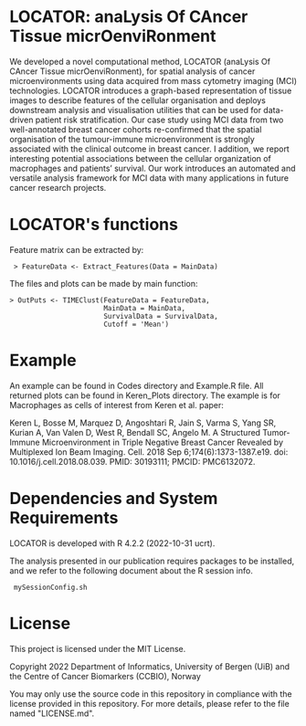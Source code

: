 # LOCATOR: anaLysis Of CAncer Tissue micrOenviRonment

We developed a novel computational method, LOCATOR (anaLysis Of CAncer Tissue micrOenviRonment), for spatial analysis of cancer microenvironments using data acquired from mass cytometry imaging (MCI) technologies.  LOCATOR introduces a graph-based representation of tissue images to describe features of the cellular organisation and deploys downstream analysis and visualisation utilities that can be used for data-driven patient risk stratification. Our case study using MCI data from two well-annotated breast cancer cohorts re-confirmed that the spatial organisation of the tumour-immune microenvironment is strongly associated with the clinical outcome in breast cancer. I addition, we report interesting potential associations between the cellular organization of macrophages and patients’ survival.  Our work introduces an automated and versatile analysis framework for MCI data with many applications in future cancer research projects.

# LOCATOR's functions
Feature matrix can be extracted by:

` > FeatureData <- Extract_Features(Data = MainData)`

The files and plots can be made by main function:

```
> OutPuts <- TIMEClust(FeatureData = FeatureData, 
                       MainData = MainData,
                       SurvivalData = SurvivalData,
                       Cutoff = 'Mean')
```
           
# Example
An example can be found in Codes directory and Example.R file. All returned plots can be found in Keren_Plots directory. The example is for Macrophages as cells of interest from Keren et al. paper:

Keren L, Bosse M, Marquez D, Angoshtari R, Jain S, Varma S, Yang SR, Kurian A, Van Valen D, West R, Bendall SC, Angelo M. A Structured Tumor-Immune Microenvironment in Triple Negative Breast Cancer Revealed by Multiplexed Ion Beam Imaging. Cell. 2018 Sep 6;174(6):1373-1387.e19. doi: 10.1016/j.cell.2018.08.039. PMID: 30193111; PMCID: PMC6132072.
                   
# Dependencies and System Requirements
LOCATOR is developed with R 4.2.2 (2022-10-31 ucrt).

The analysis presented in our publication requires packages to be installed, and we refer to the following document about the R session info.

` mySessionConfig.sh`

# License
This project is licensed under the MIT License.

Copyright 2022 Department of Informatics, University of Bergen (UiB) and the Centre of Cancer Biomarkers (CCBIO), Norway

You may only use the source code in this repository in compliance with the license provided in this repository. For more details, please refer to the file named "LICENSE.md".
